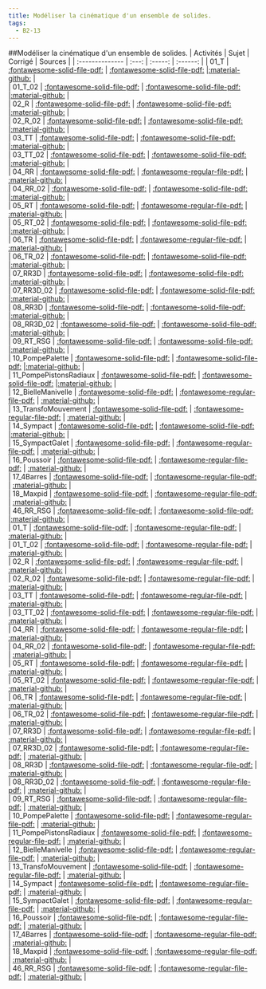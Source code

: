 ```yaml
---
title: Modéliser la cinématique d'un ensemble de solides. 
tags:
  - B2-13
---
```

[comment]: <> (Généré automatiquement par make_all_activitess.py, creation_fichiers_activites)

##Modéliser la cinématique d'un ensemble de solides. 
| Activités | Sujet | Corrigé | Sources  | 
| :-------------- | :---: | :-----: | :------: | 
| 01_T | [:fontawesome-solid-file-pdf:](https://github.com/xpessoles/ALL_PDF/blob/main/PDF/B2_13_01_T_Sujet.pdf) | [:fontawesome-solid-file-pdf:](https://github.com/xpessoles/ALL_PDF/blob/main/PDF/B2_13_01_T_Corrige.pdf) |[:material-github:](https://github.com/xpessoles/ExercicesCompetences/tree/main/B2_ProposerModele/B2_13_ModeliserCinematique/01_T) |  
| 01_T_02 | [:fontawesome-solid-file-pdf:](https://github.com/xpessoles/ALL_PDF/blob/main/PDF/B2_13_01_T_02_Sujet.pdf) | [:fontawesome-solid-file-pdf:](https://github.com/xpessoles/ALL_PDF/blob/main/PDF/B2_13_01_T_02_Corrige.pdf) |[:material-github:](https://github.com/xpessoles/ExercicesCompetences/tree/main/B2_ProposerModele/B2_13_ModeliserCinematique/01_T_02) |  
| 02_R | [:fontawesome-solid-file-pdf:](https://github.com/xpessoles/ALL_PDF/blob/main/PDF/B2_13_02_R_Sujet.pdf) | [:fontawesome-solid-file-pdf:](https://github.com/xpessoles/ALL_PDF/blob/main/PDF/B2_13_02_R_Corrige.pdf) |[:material-github:](https://github.com/xpessoles/ExercicesCompetences/tree/main/B2_ProposerModele/B2_13_ModeliserCinematique/02_R) |  
| 02_R_02 | [:fontawesome-solid-file-pdf:](https://github.com/xpessoles/ALL_PDF/blob/main/PDF/B2_13_02_R_02_Sujet.pdf) | [:fontawesome-solid-file-pdf:](https://github.com/xpessoles/ALL_PDF/blob/main/PDF/B2_13_02_R_02_Corrige.pdf) |[:material-github:](https://github.com/xpessoles/ExercicesCompetences/tree/main/B2_ProposerModele/B2_13_ModeliserCinematique/02_R_02) |  
| 03_TT | [:fontawesome-solid-file-pdf:](https://github.com/xpessoles/ALL_PDF/blob/main/PDF/B2_13_03_TT_Sujet.pdf) | [:fontawesome-solid-file-pdf:](https://github.com/xpessoles/ALL_PDF/blob/main/PDF/B2_13_03_TT_Corrige.pdf) |[:material-github:](https://github.com/xpessoles/ExercicesCompetences/tree/main/B2_ProposerModele/B2_13_ModeliserCinematique/03_TT) |  
| 03_TT_02 | [:fontawesome-solid-file-pdf:](https://github.com/xpessoles/ALL_PDF/blob/main/PDF/B2_13_03_TT_02_Sujet.pdf) | [:fontawesome-solid-file-pdf:](https://github.com/xpessoles/ALL_PDF/blob/main/PDF/B2_13_03_TT_02_Corrige.pdf) |[:material-github:](https://github.com/xpessoles/ExercicesCompetences/tree/main/B2_ProposerModele/B2_13_ModeliserCinematique/03_TT_02) |  
| 04_RR | [:fontawesome-solid-file-pdf:](https://github.com/xpessoles/ALL_PDF/blob/main/PDF/B2_13_04_RR_Sujet.pdf) | [:fontawesome-regular-file-pdf:](https://github.com/xpessoles/ALL_PDF/blob/main/PDF/B2_13_04_RR_Corrige.pdf) | [:material-github:](https://github.com/xpessoles/ExercicesCompetences/tree/main/B2_ProposerModele/B2_13_ModeliserCinematique/04_RR) |  
| 04_RR_02 | [:fontawesome-solid-file-pdf:](https://github.com/xpessoles/ALL_PDF/blob/main/PDF/B2_13_04_RR_02_Sujet.pdf) | [:fontawesome-solid-file-pdf:](https://github.com/xpessoles/ALL_PDF/blob/main/PDF/B2_13_04_RR_02_Corrige.pdf) |[:material-github:](https://github.com/xpessoles/ExercicesCompetences/tree/main/B2_ProposerModele/B2_13_ModeliserCinematique/04_RR_02) |  
| 05_RT | [:fontawesome-solid-file-pdf:](https://github.com/xpessoles/ALL_PDF/blob/main/PDF/B2_13_05_RT_Sujet.pdf) | [:fontawesome-regular-file-pdf:](https://github.com/xpessoles/ALL_PDF/blob/main/PDF/B2_13_05_RT_Corrige.pdf) | [:material-github:](https://github.com/xpessoles/ExercicesCompetences/tree/main/B2_ProposerModele/B2_13_ModeliserCinematique/05_RT) |  
| 05_RT_02 | [:fontawesome-solid-file-pdf:](https://github.com/xpessoles/ALL_PDF/blob/main/PDF/B2_13_05_RT_02_Sujet.pdf) | [:fontawesome-solid-file-pdf:](https://github.com/xpessoles/ALL_PDF/blob/main/PDF/B2_13_05_RT_02_Corrige.pdf) |[:material-github:](https://github.com/xpessoles/ExercicesCompetences/tree/main/B2_ProposerModele/B2_13_ModeliserCinematique/05_RT_02) |  
| 06_TR | [:fontawesome-solid-file-pdf:](https://github.com/xpessoles/ALL_PDF/blob/main/PDF/B2_13_06_TR_Sujet.pdf) | [:fontawesome-regular-file-pdf:](https://github.com/xpessoles/ALL_PDF/blob/main/PDF/B2_13_06_TR_Corrige.pdf) | [:material-github:](https://github.com/xpessoles/ExercicesCompetences/tree/main/B2_ProposerModele/B2_13_ModeliserCinematique/06_TR) |  
| 06_TR_02 | [:fontawesome-solid-file-pdf:](https://github.com/xpessoles/ALL_PDF/blob/main/PDF/B2_13_06_TR_02_Sujet.pdf) | [:fontawesome-solid-file-pdf:](https://github.com/xpessoles/ALL_PDF/blob/main/PDF/B2_13_06_TR_02_Corrige.pdf) |[:material-github:](https://github.com/xpessoles/ExercicesCompetences/tree/main/B2_ProposerModele/B2_13_ModeliserCinematique/06_TR_02) |  
| 07_RR3D | [:fontawesome-solid-file-pdf:](https://github.com/xpessoles/ALL_PDF/blob/main/PDF/B2_13_07_RR3D_Sujet.pdf) | [:fontawesome-solid-file-pdf:](https://github.com/xpessoles/ALL_PDF/blob/main/PDF/B2_13_07_RR3D_Corrige.pdf) |[:material-github:](https://github.com/xpessoles/ExercicesCompetences/tree/main/B2_ProposerModele/B2_13_ModeliserCinematique/07_RR3D) |  
| 07_RR3D_02 | [:fontawesome-solid-file-pdf:](https://github.com/xpessoles/ALL_PDF/blob/main/PDF/B2_13_07_RR3D_02_Sujet.pdf) | [:fontawesome-solid-file-pdf:](https://github.com/xpessoles/ALL_PDF/blob/main/PDF/B2_13_07_RR3D_02_Corrige.pdf) |[:material-github:](https://github.com/xpessoles/ExercicesCompetences/tree/main/B2_ProposerModele/B2_13_ModeliserCinematique/07_RR3D_02) |  
| 08_RR3D | [:fontawesome-solid-file-pdf:](https://github.com/xpessoles/ALL_PDF/blob/main/PDF/B2_13_08_RR3D_Sujet.pdf) | [:fontawesome-solid-file-pdf:](https://github.com/xpessoles/ALL_PDF/blob/main/PDF/B2_13_08_RR3D_Corrige.pdf) |[:material-github:](https://github.com/xpessoles/ExercicesCompetences/tree/main/B2_ProposerModele/B2_13_ModeliserCinematique/08_RR3D) |  
| 08_RR3D_02 | [:fontawesome-solid-file-pdf:](https://github.com/xpessoles/ALL_PDF/blob/main/PDF/B2_13_08_RR3D_02_Sujet.pdf) | [:fontawesome-solid-file-pdf:](https://github.com/xpessoles/ALL_PDF/blob/main/PDF/B2_13_08_RR3D_02_Corrige.pdf) |[:material-github:](https://github.com/xpessoles/ExercicesCompetences/tree/main/B2_ProposerModele/B2_13_ModeliserCinematique/08_RR3D_02) |  
| 09_RT_RSG | [:fontawesome-solid-file-pdf:](https://github.com/xpessoles/ALL_PDF/blob/main/PDF/B2_13_09_RT_RSG_Sujet.pdf) | [:fontawesome-solid-file-pdf:](https://github.com/xpessoles/ALL_PDF/blob/main/PDF/B2_13_09_RT_RSG_Corrige.pdf) |[:material-github:](https://github.com/xpessoles/ExercicesCompetences/tree/main/B2_ProposerModele/B2_13_ModeliserCinematique/09_RT_RSG) |  
| 10_PompePalette | [:fontawesome-solid-file-pdf:](https://github.com/xpessoles/ALL_PDF/blob/main/PDF/B2_13_10_PompePalette_Sujet.pdf) | [:fontawesome-solid-file-pdf:](https://github.com/xpessoles/ALL_PDF/blob/main/PDF/B2_13_10_PompePalette_Corrige.pdf) |[:material-github:](https://github.com/xpessoles/ExercicesCompetences/tree/main/B2_ProposerModele/B2_13_ModeliserCinematique/10_PompePalette) |  
| 11_PompePistonsRadiaux | [:fontawesome-solid-file-pdf:](https://github.com/xpessoles/ALL_PDF/blob/main/PDF/B2_13_11_PompePistonsRadiaux_Sujet.pdf) | [:fontawesome-solid-file-pdf:](https://github.com/xpessoles/ALL_PDF/blob/main/PDF/B2_13_11_PompePistonsRadiaux_Corrige.pdf) |[:material-github:](https://github.com/xpessoles/ExercicesCompetences/tree/main/B2_ProposerModele/B2_13_ModeliserCinematique/11_PompePistonsRadiaux) |  
| 12_BielleManivelle | [:fontawesome-solid-file-pdf:](https://github.com/xpessoles/ALL_PDF/blob/main/PDF/B2_13_12_BielleManivelle_Sujet.pdf) | [:fontawesome-regular-file-pdf:](https://github.com/xpessoles/ALL_PDF/blob/main/PDF/B2_13_12_BielleManivelle_Corrige.pdf) | [:material-github:](https://github.com/xpessoles/ExercicesCompetences/tree/main/B2_ProposerModele/B2_13_ModeliserCinematique/12_BielleManivelle) |  
| 13_TransfoMouvement | [:fontawesome-solid-file-pdf:](https://github.com/xpessoles/ALL_PDF/blob/main/PDF/B2_13_13_TransfoMouvement_Sujet.pdf) | [:fontawesome-regular-file-pdf:](https://github.com/xpessoles/ALL_PDF/blob/main/PDF/B2_13_13_TransfoMouvement_Corrige.pdf) | [:material-github:](https://github.com/xpessoles/ExercicesCompetences/tree/main/B2_ProposerModele/B2_13_ModeliserCinematique/13_TransfoMouvement) |  
| 14_Sympact | [:fontawesome-solid-file-pdf:](https://github.com/xpessoles/ALL_PDF/blob/main/PDF/B2_13_14_Sympact_Sujet.pdf) | [:fontawesome-solid-file-pdf:](https://github.com/xpessoles/ALL_PDF/blob/main/PDF/B2_13_14_Sympact_Corrige.pdf) |[:material-github:](https://github.com/xpessoles/ExercicesCompetences/tree/main/B2_ProposerModele/B2_13_ModeliserCinematique/14_Sympact) |  
| 15_SympactGalet | [:fontawesome-solid-file-pdf:](https://github.com/xpessoles/ALL_PDF/blob/main/PDF/B2_13_15_SympactGalet_Sujet.pdf) | [:fontawesome-regular-file-pdf:](https://github.com/xpessoles/ALL_PDF/blob/main/PDF/B2_13_15_SympactGalet_Corrige.pdf) | [:material-github:](https://github.com/xpessoles/ExercicesCompetences/tree/main/B2_ProposerModele/B2_13_ModeliserCinematique/15_SympactGalet) |  
| 16_Poussoir | [:fontawesome-solid-file-pdf:](https://github.com/xpessoles/ALL_PDF/blob/main/PDF/B2_13_16_Poussoir_Sujet.pdf) | [:fontawesome-regular-file-pdf:](https://github.com/xpessoles/ALL_PDF/blob/main/PDF/B2_13_16_Poussoir_Corrige.pdf) | [:material-github:](https://github.com/xpessoles/ExercicesCompetences/tree/main/B2_ProposerModele/B2_13_ModeliserCinematique/16_Poussoir) |  
| 17_4Barres | [:fontawesome-solid-file-pdf:](https://github.com/xpessoles/ALL_PDF/blob/main/PDF/B2_13_17_4Barres_Sujet.pdf) | [:fontawesome-regular-file-pdf:](https://github.com/xpessoles/ALL_PDF/blob/main/PDF/B2_13_17_4Barres_Corrige.pdf) | [:material-github:](https://github.com/xpessoles/ExercicesCompetences/tree/main/B2_ProposerModele/B2_13_ModeliserCinematique/17_4Barres) |  
| 18_Maxpid | [:fontawesome-solid-file-pdf:](https://github.com/xpessoles/ALL_PDF/blob/main/PDF/B2_13_18_Maxpid_Sujet.pdf) | [:fontawesome-regular-file-pdf:](https://github.com/xpessoles/ALL_PDF/blob/main/PDF/B2_13_18_Maxpid_Corrige.pdf) | [:material-github:](https://github.com/xpessoles/ExercicesCompetences/tree/main/B2_ProposerModele/B2_13_ModeliserCinematique/18_Maxpid) |  
| 46_RR_RSG | [:fontawesome-solid-file-pdf:](https://github.com/xpessoles/ALL_PDF/blob/main/PDF/B2_13_46_RR_RSG_Sujet.pdf) | [:fontawesome-solid-file-pdf:](https://github.com/xpessoles/ALL_PDF/blob/main/PDF/B2_13_46_RR_RSG_Corrige.pdf) |[:material-github:](https://github.com/xpessoles/ExercicesCompetences/tree/main/B2_ProposerModele/B2_13_ModeliserCinematique/46_RR_RSG) |  
| 01_T | [:fontawesome-solid-file-pdf:](https://github.com/xpessoles/ALL_PDF/blob/main/PDF/B2_13_01_T_Sujet.pdf) | [:fontawesome-regular-file-pdf:](https://github.com/xpessoles/ALL_PDF/blob/main/PDF/B2_13_01_T_Corrige.pdf) | [:material-github:](https://github.com/xpessoles/ExercicesCompetences/tree/main/B2_ProposerModele/B2_13_PTSI_PT_Parametrage/01_T) |  
| 01_T_02 | [:fontawesome-solid-file-pdf:](https://github.com/xpessoles/ALL_PDF/blob/main/PDF/B2_13_01_T_02_Sujet.pdf) | [:fontawesome-regular-file-pdf:](https://github.com/xpessoles/ALL_PDF/blob/main/PDF/B2_13_01_T_02_Corrige.pdf) | [:material-github:](https://github.com/xpessoles/ExercicesCompetences/tree/main/B2_ProposerModele/B2_13_PTSI_PT_Parametrage/01_T_02) |  
| 02_R | [:fontawesome-solid-file-pdf:](https://github.com/xpessoles/ALL_PDF/blob/main/PDF/B2_13_02_R_Sujet.pdf) | [:fontawesome-regular-file-pdf:](https://github.com/xpessoles/ALL_PDF/blob/main/PDF/B2_13_02_R_Corrige.pdf) | [:material-github:](https://github.com/xpessoles/ExercicesCompetences/tree/main/B2_ProposerModele/B2_13_PTSI_PT_Parametrage/02_R) |  
| 02_R_02 | [:fontawesome-solid-file-pdf:](https://github.com/xpessoles/ALL_PDF/blob/main/PDF/B2_13_02_R_02_Sujet.pdf) | [:fontawesome-regular-file-pdf:](https://github.com/xpessoles/ALL_PDF/blob/main/PDF/B2_13_02_R_02_Corrige.pdf) | [:material-github:](https://github.com/xpessoles/ExercicesCompetences/tree/main/B2_ProposerModele/B2_13_PTSI_PT_Parametrage/02_R_02) |  
| 03_TT | [:fontawesome-solid-file-pdf:](https://github.com/xpessoles/ALL_PDF/blob/main/PDF/B2_13_03_TT_Sujet.pdf) | [:fontawesome-regular-file-pdf:](https://github.com/xpessoles/ALL_PDF/blob/main/PDF/B2_13_03_TT_Corrige.pdf) | [:material-github:](https://github.com/xpessoles/ExercicesCompetences/tree/main/B2_ProposerModele/B2_13_PTSI_PT_Parametrage/03_TT) |  
| 03_TT_02 | [:fontawesome-solid-file-pdf:](https://github.com/xpessoles/ALL_PDF/blob/main/PDF/B2_13_03_TT_02_Sujet.pdf) | [:fontawesome-regular-file-pdf:](https://github.com/xpessoles/ALL_PDF/blob/main/PDF/B2_13_03_TT_02_Corrige.pdf) | [:material-github:](https://github.com/xpessoles/ExercicesCompetences/tree/main/B2_ProposerModele/B2_13_PTSI_PT_Parametrage/03_TT_02) |  
| 04_RR | [:fontawesome-solid-file-pdf:](https://github.com/xpessoles/ALL_PDF/blob/main/PDF/B2_13_04_RR_Sujet.pdf) | [:fontawesome-regular-file-pdf:](https://github.com/xpessoles/ALL_PDF/blob/main/PDF/B2_13_04_RR_Corrige.pdf) | [:material-github:](https://github.com/xpessoles/ExercicesCompetences/tree/main/B2_ProposerModele/B2_13_PTSI_PT_Parametrage/04_RR) |  
| 04_RR_02 | [:fontawesome-solid-file-pdf:](https://github.com/xpessoles/ALL_PDF/blob/main/PDF/B2_13_04_RR_02_Sujet.pdf) | [:fontawesome-regular-file-pdf:](https://github.com/xpessoles/ALL_PDF/blob/main/PDF/B2_13_04_RR_02_Corrige.pdf) | [:material-github:](https://github.com/xpessoles/ExercicesCompetences/tree/main/B2_ProposerModele/B2_13_PTSI_PT_Parametrage/04_RR_02) |  
| 05_RT | [:fontawesome-solid-file-pdf:](https://github.com/xpessoles/ALL_PDF/blob/main/PDF/B2_13_05_RT_Sujet.pdf) | [:fontawesome-regular-file-pdf:](https://github.com/xpessoles/ALL_PDF/blob/main/PDF/B2_13_05_RT_Corrige.pdf) | [:material-github:](https://github.com/xpessoles/ExercicesCompetences/tree/main/B2_ProposerModele/B2_13_PTSI_PT_Parametrage/05_RT) |  
| 05_RT_02 | [:fontawesome-solid-file-pdf:](https://github.com/xpessoles/ALL_PDF/blob/main/PDF/B2_13_05_RT_02_Sujet.pdf) | [:fontawesome-regular-file-pdf:](https://github.com/xpessoles/ALL_PDF/blob/main/PDF/B2_13_05_RT_02_Corrige.pdf) | [:material-github:](https://github.com/xpessoles/ExercicesCompetences/tree/main/B2_ProposerModele/B2_13_PTSI_PT_Parametrage/05_RT_02) |  
| 06_TR | [:fontawesome-solid-file-pdf:](https://github.com/xpessoles/ALL_PDF/blob/main/PDF/B2_13_06_TR_Sujet.pdf) | [:fontawesome-regular-file-pdf:](https://github.com/xpessoles/ALL_PDF/blob/main/PDF/B2_13_06_TR_Corrige.pdf) | [:material-github:](https://github.com/xpessoles/ExercicesCompetences/tree/main/B2_ProposerModele/B2_13_PTSI_PT_Parametrage/06_TR) |  
| 06_TR_02 | [:fontawesome-solid-file-pdf:](https://github.com/xpessoles/ALL_PDF/blob/main/PDF/B2_13_06_TR_02_Sujet.pdf) | [:fontawesome-regular-file-pdf:](https://github.com/xpessoles/ALL_PDF/blob/main/PDF/B2_13_06_TR_02_Corrige.pdf) | [:material-github:](https://github.com/xpessoles/ExercicesCompetences/tree/main/B2_ProposerModele/B2_13_PTSI_PT_Parametrage/06_TR_02) |  
| 07_RR3D | [:fontawesome-solid-file-pdf:](https://github.com/xpessoles/ALL_PDF/blob/main/PDF/B2_13_07_RR3D_Sujet.pdf) | [:fontawesome-regular-file-pdf:](https://github.com/xpessoles/ALL_PDF/blob/main/PDF/B2_13_07_RR3D_Corrige.pdf) | [:material-github:](https://github.com/xpessoles/ExercicesCompetences/tree/main/B2_ProposerModele/B2_13_PTSI_PT_Parametrage/07_RR3D) |  
| 07_RR3D_02 | [:fontawesome-solid-file-pdf:](https://github.com/xpessoles/ALL_PDF/blob/main/PDF/B2_13_07_RR3D_02_Sujet.pdf) | [:fontawesome-regular-file-pdf:](https://github.com/xpessoles/ALL_PDF/blob/main/PDF/B2_13_07_RR3D_02_Corrige.pdf) | [:material-github:](https://github.com/xpessoles/ExercicesCompetences/tree/main/B2_ProposerModele/B2_13_PTSI_PT_Parametrage/07_RR3D_02) |  
| 08_RR3D | [:fontawesome-solid-file-pdf:](https://github.com/xpessoles/ALL_PDF/blob/main/PDF/B2_13_08_RR3D_Sujet.pdf) | [:fontawesome-regular-file-pdf:](https://github.com/xpessoles/ALL_PDF/blob/main/PDF/B2_13_08_RR3D_Corrige.pdf) | [:material-github:](https://github.com/xpessoles/ExercicesCompetences/tree/main/B2_ProposerModele/B2_13_PTSI_PT_Parametrage/08_RR3D) |  
| 08_RR3D_02 | [:fontawesome-solid-file-pdf:](https://github.com/xpessoles/ALL_PDF/blob/main/PDF/B2_13_08_RR3D_02_Sujet.pdf) | [:fontawesome-regular-file-pdf:](https://github.com/xpessoles/ALL_PDF/blob/main/PDF/B2_13_08_RR3D_02_Corrige.pdf) | [:material-github:](https://github.com/xpessoles/ExercicesCompetences/tree/main/B2_ProposerModele/B2_13_PTSI_PT_Parametrage/08_RR3D_02) |  
| 09_RT_RSG | [:fontawesome-solid-file-pdf:](https://github.com/xpessoles/ALL_PDF/blob/main/PDF/B2_13_09_RT_RSG_Sujet.pdf) | [:fontawesome-regular-file-pdf:](https://github.com/xpessoles/ALL_PDF/blob/main/PDF/B2_13_09_RT_RSG_Corrige.pdf) | [:material-github:](https://github.com/xpessoles/ExercicesCompetences/tree/main/B2_ProposerModele/B2_13_PTSI_PT_Parametrage/09_RT_RSG) |  
| 10_PompePalette | [:fontawesome-solid-file-pdf:](https://github.com/xpessoles/ALL_PDF/blob/main/PDF/B2_13_10_PompePalette_Sujet.pdf) | [:fontawesome-regular-file-pdf:](https://github.com/xpessoles/ALL_PDF/blob/main/PDF/B2_13_10_PompePalette_Corrige.pdf) | [:material-github:](https://github.com/xpessoles/ExercicesCompetences/tree/main/B2_ProposerModele/B2_13_PTSI_PT_Parametrage/10_PompePalette) |  
| 11_PompePistonsRadiaux | [:fontawesome-solid-file-pdf:](https://github.com/xpessoles/ALL_PDF/blob/main/PDF/B2_13_11_PompePistonsRadiaux_Sujet.pdf) | [:fontawesome-regular-file-pdf:](https://github.com/xpessoles/ALL_PDF/blob/main/PDF/B2_13_11_PompePistonsRadiaux_Corrige.pdf) | [:material-github:](https://github.com/xpessoles/ExercicesCompetences/tree/main/B2_ProposerModele/B2_13_PTSI_PT_Parametrage/11_PompePistonsRadiaux) |  
| 12_BielleManivelle | [:fontawesome-solid-file-pdf:](https://github.com/xpessoles/ALL_PDF/blob/main/PDF/B2_13_12_BielleManivelle_Sujet.pdf) | [:fontawesome-regular-file-pdf:](https://github.com/xpessoles/ALL_PDF/blob/main/PDF/B2_13_12_BielleManivelle_Corrige.pdf) | [:material-github:](https://github.com/xpessoles/ExercicesCompetences/tree/main/B2_ProposerModele/B2_13_PTSI_PT_Parametrage/12_BielleManivelle) |  
| 13_TransfoMouvement | [:fontawesome-solid-file-pdf:](https://github.com/xpessoles/ALL_PDF/blob/main/PDF/B2_13_13_TransfoMouvement_Sujet.pdf) | [:fontawesome-regular-file-pdf:](https://github.com/xpessoles/ALL_PDF/blob/main/PDF/B2_13_13_TransfoMouvement_Corrige.pdf) | [:material-github:](https://github.com/xpessoles/ExercicesCompetences/tree/main/B2_ProposerModele/B2_13_PTSI_PT_Parametrage/13_TransfoMouvement) |  
| 14_Sympact | [:fontawesome-solid-file-pdf:](https://github.com/xpessoles/ALL_PDF/blob/main/PDF/B2_13_14_Sympact_Sujet.pdf) | [:fontawesome-regular-file-pdf:](https://github.com/xpessoles/ALL_PDF/blob/main/PDF/B2_13_14_Sympact_Corrige.pdf) | [:material-github:](https://github.com/xpessoles/ExercicesCompetences/tree/main/B2_ProposerModele/B2_13_PTSI_PT_Parametrage/14_Sympact) |  
| 15_SympactGalet | [:fontawesome-solid-file-pdf:](https://github.com/xpessoles/ALL_PDF/blob/main/PDF/B2_13_15_SympactGalet_Sujet.pdf) | [:fontawesome-regular-file-pdf:](https://github.com/xpessoles/ALL_PDF/blob/main/PDF/B2_13_15_SympactGalet_Corrige.pdf) | [:material-github:](https://github.com/xpessoles/ExercicesCompetences/tree/main/B2_ProposerModele/B2_13_PTSI_PT_Parametrage/15_SympactGalet) |  
| 16_Poussoir | [:fontawesome-solid-file-pdf:](https://github.com/xpessoles/ALL_PDF/blob/main/PDF/B2_13_16_Poussoir_Sujet.pdf) | [:fontawesome-regular-file-pdf:](https://github.com/xpessoles/ALL_PDF/blob/main/PDF/B2_13_16_Poussoir_Corrige.pdf) | [:material-github:](https://github.com/xpessoles/ExercicesCompetences/tree/main/B2_ProposerModele/B2_13_PTSI_PT_Parametrage/16_Poussoir) |  
| 17_4Barres | [:fontawesome-solid-file-pdf:](https://github.com/xpessoles/ALL_PDF/blob/main/PDF/B2_13_17_4Barres_Sujet.pdf) | [:fontawesome-regular-file-pdf:](https://github.com/xpessoles/ALL_PDF/blob/main/PDF/B2_13_17_4Barres_Corrige.pdf) | [:material-github:](https://github.com/xpessoles/ExercicesCompetences/tree/main/B2_ProposerModele/B2_13_PTSI_PT_Parametrage/17_4Barres) |  
| 18_Maxpid | [:fontawesome-solid-file-pdf:](https://github.com/xpessoles/ALL_PDF/blob/main/PDF/B2_13_18_Maxpid_Sujet.pdf) | [:fontawesome-regular-file-pdf:](https://github.com/xpessoles/ALL_PDF/blob/main/PDF/B2_13_18_Maxpid_Corrige.pdf) | [:material-github:](https://github.com/xpessoles/ExercicesCompetences/tree/main/B2_ProposerModele/B2_13_PTSI_PT_Parametrage/18_Maxpid) |  
| 46_RR_RSG | [:fontawesome-solid-file-pdf:](https://github.com/xpessoles/ALL_PDF/blob/main/PDF/B2_13_46_RR_RSG_Sujet.pdf) | [:fontawesome-regular-file-pdf:](https://github.com/xpessoles/ALL_PDF/blob/main/PDF/B2_13_46_RR_RSG_Corrige.pdf) | [:material-github:](https://github.com/xpessoles/ExercicesCompetences/tree/main/B2_ProposerModele/B2_13_PTSI_PT_Parametrage/46_RR_RSG) |  

